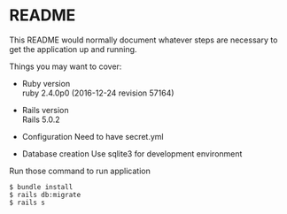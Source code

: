 # README

This README would normally document whatever steps are necessary to get the
application up and running.

Things you may want to cover:

* Ruby version  
ruby 2.4.0p0 (2016-12-24 revision 57164)

* Rails version  
Rails 5.0.2

* Configuration
Need to have secret.yml

* Database creation
Use sqlite3 for development environment

Run those command to run application
```
$ bundle install
$ rails db:migrate
$ rails s
```